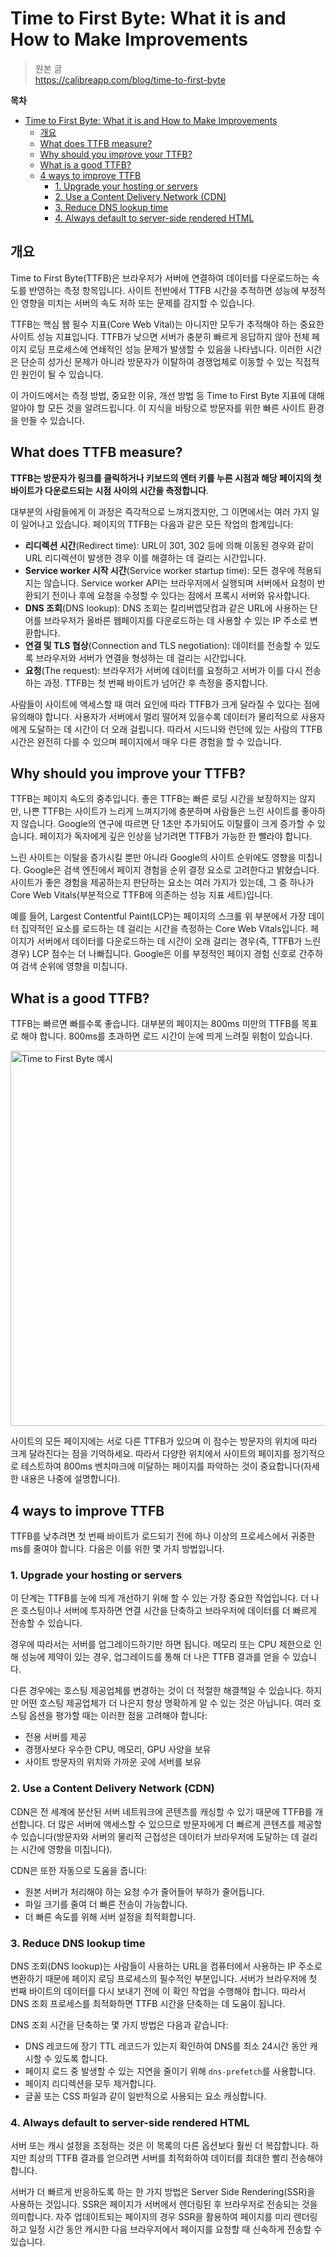 # Time to First Byte: What it is and How to Make Improvements

> 원본 글  
> https://calibreapp.com/blog/time-to-first-byte

**목차**

- [Time to First Byte: What it is and How to Make Improvements](#time-to-first-byte-what-it-is-and-how-to-make-improvements)
  - [개요](#개요)
  - [What does TTFB measure?](#what-does-ttfb-measure)
  - [Why should you improve your TTFB?](#why-should-you-improve-your-ttfb)
  - [What is a good TTFB?](#what-is-a-good-ttfb)
  - [4 ways to improve TTFB](#4-ways-to-improve-ttfb)
    - [1. Upgrade your hosting or servers](#1-upgrade-your-hosting-or-servers)
    - [2. Use a Content Delivery Network (CDN)](#2-use-a-content-delivery-network-cdn)
    - [3. Reduce DNS lookup time](#3-reduce-dns-lookup-time)
    - [4. Always default to server-side rendered HTML](#4-always-default-to-server-side-rendered-html)

## 개요

Time to First Byte(TTFB)은 브라우저가 서버에 연결하여 데이터를 다운로드하는 속도를 반영하는 측정 항목입니다. 사이트 전반에서 TTFB 시간을 추적하면 성능에 부정적인 영향을 미치는 서버의 속도 저하 또는 문제를 감지할 수 있습니다.

TTFB는 핵심 웹 필수 지표(Core Web Vital)는 아니지만 모두가 추적해야 하는 중요한 사이트 성능 지표입니다. TTFB가 낮으면 서버가 충분히 빠르게 응답하지 않아 전체 페이지 로딩 프로세스에 연쇄적인 성능 문제가 발생할 수 있음을 나타냅니다. 이러한 시간은 단순히 성가신 문제가 아니라 방문자가 이탈하여 경쟁업체로 이동할 수 있는 직접적인 원인이 될 수 있습니다.

이 가이드에서는 측정 방법, 중요한 이유, 개선 방법 등 Time to First Byte 지표에 대해 알아야 할 모든 것을 알려드립니다. 이 지식을 바탕으로 방문자를 위한 빠른 사이트 환경을 만들 수 있습니다.

## What does TTFB measure?

**TTFB는 방문자가 링크를 클릭하거나 키보드의 엔터 키를 누른 시점과 해당 페이지의 첫 바이트가 다운로드되는 시점 사이의 시간을 측정합니다**.

대부분의 사람들에게 이 과정은 즉각적으로 느껴지겠지만, 그 이면에서는 여러 가지 일이 일어나고 있습니다. 페이지의 TTFB는 다음과 같은 모든 작업의 합계입니다:

- **리디렉션 시간**(Redirect time): URL이 301, 302 등에 의해 이동된 경우와 같이 URL 리디렉션이 발생한 경우 이를 해결하는 데 걸리는 시간입니다.
- **Service worker 시작 시간**(Service worker startup time): 모든 경우에 적용되지는 않습니다. Service worker API는 브라우저에서 실행되며 서버에서 요청이 반환되기 전이나 후에 요청을 수정할 수 있다는 점에서 프록시 서버와 유사합니다.
- **DNS 조회**(DNS lookup): DNS 조회는 칼리버앱닷컴과 같은 URL에 사용하는 단어를 브라우저가 올바른 웹페이지를 다운로드하는 데 사용할 수 있는 IP 주소로 변환합니다.
- **연결 및 TLS 협상**(Connection and TLS negotiation): 데이터를 전송할 수 있도록 브라우저와 서버가 연결을 형성하는 데 걸리는 시간입니다.
- **요청**(The request): 브라우저가 서버에 데이터를 요청하고 서버가 이를 다시 전송하는 과정. TTFB는 첫 번째 바이트가 넘어간 후 측정을 중지합니다.

사람들이 사이트에 액세스할 때 여러 요인에 따라 TTFB가 크게 달라질 수 있다는 점에 유의해야 합니다. 사용자가 서버에서 멀리 떨어져 있을수록 데이터가 물리적으로 사용자에게 도달하는 데 시간이 더 오래 걸립니다. 따라서 시드니와 런던에 있는 사람의 TTFB 시간은 완전히 다를 수 있으며 페이지에서 매우 다른 경험을 할 수 있습니다.

## Why should you improve your TTFB?

TTFB는 페이지 속도의 중추입니다. 좋은 TTFB는 빠른 로딩 시간을 보장하지는 않지만, 나쁜 TTFB는 사이트가 느리게 느껴지기에 충분하며 사람들은 느린 사이트를 좋아하지 않습니다. Google의 연구에 따르면 단 1초만 추가되어도 이탈률이 크게 증가할 수 있습니다. 페이지가 독자에게 깊은 인상을 남기려면 TTFB가 가능한 한 빨라야 합니다.

느린 사이트는 이탈을 증가시킬 뿐만 아니라 Google의 사이트 순위에도 영향을 미칩니다. Google은 검색 엔진에서 페이지 경험을 순위 결정 요소로 고려한다고 밝혔습니다. 사이트가 좋은 경험을 제공하는지 판단하는 요소는 여러 가지가 있는데, 그 중 하나가 Core Web Vitals(부분적으로 TTFB에 의존하는 성능 지표 세트)입니다.

예를 들어, Largest Contentful Paint(LCP)는 페이지의 스크롤 위 부분에서 가장 데이터 집약적인 요소를 로드하는 데 걸리는 시간을 측정하는 Core Web Vitals입니다. 페이지가 서버에서 데이터를 다운로드하는 데 시간이 오래 걸리는 경우(즉, TTFB가 느린 경우) LCP 점수는 더 나빠집니다. Google은 이를 부정적인 페이지 경험 신호로 간주하여 검색 순위에 영향을 미칩니다.

## What is a good TTFB?

TTFB는 빠르면 빠를수록 좋습니다. 대부분의 페이지는 800ms 미만의 TTFB를 목표로 해야 합니다. 800ms를 초과하면 로드 시간이 눈에 띄게 느려질 위험이 있습니다.

<img src="images/1.avif" alt="Time to First Byte 예시" width="600" />

사이트의 모든 페이지에는 서로 다른 TTFB가 있으며 이 점수는 방문자의 위치에 따라 크게 달라진다는 점을 기억하세요. 따라서 다양한 위치에서 사이트의 페이지를 정기적으로 테스트하여 800ms 벤치마크에 미달하는 페이지를 파악하는 것이 중요합니다(자세한 내용은 나중에 설명합니다).

## 4 ways to improve TTFB

TTFB를 낮추려면 첫 번째 바이트가 로드되기 전에 하나 이상의 프로세스에서 귀중한 ms를 줄여야 합니다. 다음은 이를 위한 몇 가지 방법입니다.

### 1. Upgrade your hosting or servers

이 단계는 TTFB를 눈에 띄게 개선하기 위해 할 수 있는 가장 중요한 작업입니다. 더 나은 호스팅이나 서버에 투자하면 연결 시간을 단축하고 브라우저에 데이터를 더 빠르게 전송할 수 있습니다.

경우에 따라서는 서버를 업그레이드하기만 하면 됩니다. 메모리 또는 CPU 제한으로 인해 성능에 제약이 있는 경우, 업그레이드를 통해 더 나은 TTFB 결과를 얻을 수 있습니다.

다른 경우에는 호스팅 제공업체를 변경하는 것이 더 적절한 해결책일 수 있습니다. 하지만 어떤 호스팅 제공업체가 더 나은지 항상 명확하게 알 수 있는 것은 아닙니다. 여러 호스팅 옵션을 평가할 때는 이러한 점을 고려해야 합니다:

- 전용 서버를 제공
- 경쟁사보다 우수한 CPU, 메모리, GPU 사양을 보유
- 사이트 방문자의 위치와 가까운 곳에 서버를 보유

### 2. Use a Content Delivery Network (CDN)

CDN은 전 세계에 분산된 서버 네트워크에 콘텐츠를 캐싱할 수 있기 때문에 TTFB를 개선합니다. 더 많은 서버에 액세스할 수 있으므로 방문자에게 더 빠르게 콘텐츠를 제공할 수 있습니다(방문자와 서버의 물리적 근접성은 데이터가 브라우저에 도달하는 데 걸리는 시간에 영향을 미칩니다).

CDN은 또한 자동으로 도움을 줍니다:

- 원본 서버가 처리해야 하는 요청 수가 줄어들어 부하가 줄어듭니다.
- 파일 크기를 줄여 더 빠른 전송이 가능합니다.
- 더 빠른 속도를 위해 서버 설정을 최적화합니다.

### 3. Reduce DNS lookup time

DNS 조회(DNS lookup)는 사람들이 사용하는 URL을 컴퓨터에서 사용하는 IP 주소로 변환하기 때문에 페이지 로딩 프로세스의 필수적인 부분입니다. 서버가 브라우저에 첫 번째 바이트의 데이터를 다시 보내기 전에 이 확인 작업을 수행해야 합니다. 따라서 DNS 조회 프로세스를 최적화하면 TTFB 시간을 단축하는 데 도움이 됩니다.

DNS 조회 시간을 단축하는 몇 가지 방법은 다음과 같습니다:

- DNS 레코드에 장기 TTL 레코드가 있는지 확인하여 DNS를 최소 24시간 동안 캐시할 수 있도록 합니다.
- 페이지 로드 중 발생할 수 있는 지연을 줄이기 위해 `dns-prefetch`를 사용합니다.
- 페이지 리디렉션을 모두 제거합니다.
- 글꼴 또는 CSS 파일과 같이 일반적으로 사용되는 요소 캐싱합니다.

### 4. Always default to server-side rendered HTML

서버 또는 캐시 설정을 조정하는 것은 이 목록의 다른 옵션보다 훨씬 더 복잡합니다. 하지만 최상의 TTFB 결과를 얻으려면 서버를 최적화하여 데이터를 최대한 빨리 전송해야 합니다.

서버가 더 빠르게 반응하도록 하는 한 가지 방법은 Server Side Rendering(SSR)을 사용하는 것입니다. SSR은 페이지가 서버에서 렌더링된 후 브라우저로 전송되는 것을 의미합니다. 자주 업데이트되는 페이지의 경우 SSR을 활용하여 페이지를 미리 렌더링하고 일정 시간 동안 캐시한 다음 브라우저에서 페이지를 요청할 때 신속하게 전송할 수 있습니다.
